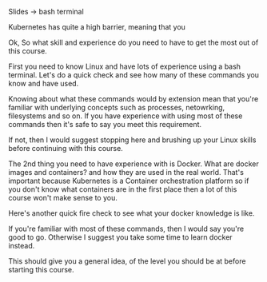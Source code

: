 Slides -> bash terminal

Kubernetes has quite a high barrier, meaning that you


Ok, So what skill and experience do you need to have to get the most out of this course.

First you need to know Linux and have lots of experience using a bash terminal. Let's do a quick check and see how many of these commands you know and have used. 

Knowing about what these commands would by extension mean that you're familiar with underlying concepts such as processes, netowrking, filesystems and so on. If you have experience with using most of these commands then it's safe to say you meet this requirement.


If not, then I would suggest stopping here and brushing up your Linux skills before continuing with this course.



The 2nd thing you need to have experience with is Docker. What are docker images and containers? and how they are used in the real world. That's important because Kubernetes is a Container orchestration platform so if you don't know what containers are in the first place then a lot of this course won't make sense to you.


Here's another quick fire check to see what your docker knowledge is like.


If you're familiar with most of these commands, then I would say you're good to go. Otherwise I suggest you take some time to learn docker instead.


This should give you a general idea, of the level you should be at before starting this course.